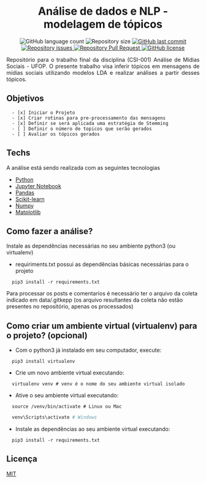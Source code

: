 
<h1 align="center"> Análise de dados e NLP - modelagem de tópicos </h1>

<p align="center">
  <img alt="GitHub language count" src="https://img.shields.io/github/languages/count/LucasPereiraMiranda/topic-modeling">

  <img alt="Repository size" src="https://img.shields.io/github/repo-size/LucasPereiraMiranda/topic-modeling">
  
  <a href="https://github.com/LucasPereiraMiranda/topic-modeling/commits/master">
    <img alt="GitHub last commit" src="https://img.shields.io/github/last-commit/LucasPereiraMiranda/topic-modeling">
  </a>

  <a href="https://github.com/LucasPereiraMiranda/topic-modeling/issues">
    <img alt="Repository issues" src="https://img.shields.io/github/issues/LucasPereiraMiranda/topic-modeling">
  </a>

  <a href="https://github.com/LucasPereiraMiranda/topic-modeling/issues-pr/">
    <img alt="Repository Pull Request" src="https://img.shields.io/github/issues-pr/LucasPereiraMiranda/topic-modeling">
  </a>

  <a href="https://github.com/LucasPereiraMiranda/nlw-01-ecoleta/issues">
    <img alt="GitHub license" src="https://img.shields.io/github/license/LucasPereiraMiranda/topic-modeling">
  </a>
</p>

<p align="justify"> Repositório para o trabalho final da disciplina (CSI-001) Análise de Mídias Sociais - UFOP. O presente trabalho visa inferir tópicos em mensagens de mídias
sociais utilizando modelos LDA e realizar análises a partir desses tópicos.
</p>

## Objetivos
```
  - [x] Iniciar o Projeto
  - [x] Criar rotinas para pre-processamento das mensagens
  - [x] Definir se será aplicada uma estratégia de Stemming
  - [ ] Definir o número de topicos que serão gerados
  - [ ] Avaliar os tópicos gerados
```

## Techs

A análise está sendo realizada com as seguintes tecnologias

- [Python](https://www.python.org/)
- [Jupyter Notebook](https://jupyter.org/)
- [Pandas](https://pandas.pydata.org/)
- [Scikit-learn](https://scikit-learn.org/stable/)
- [Numpy](https://numpy.org/)
- [Matplotlib](https://matplotlib.org/)


## Como fazer a análise?

Instale as dependências necessárias no seu ambiente python3 (ou virtualenv)

- requiriments.txt possui as dependências básicas necessárias para o projeto

```shell
  pip3 install -r requirements.txt
```

Para processar os posts e comentarios é necessário ter o arquivo da coleta
indicado em data/.gitkepp (os arquivo resultantes da coleta não estão presentes no repositório, apenas os processados)


## Como criar um ambiente virtual (virtualenv) para o projeto? (opcional)

- Com o python3 já instalado em seu computador, execute:

```shell
  pip3 install virtualenv
```

- Crie um novo ambiente virtual executando:

```shell
  virtualenv venv # venv é o nome do seu ambiente virtual isolado
```

- Ative o seu ambiente virtual executando:

```shell
  source /venv/bin/activate # Linux ou Mac
```
```powershell
  venv\Scripts\activate # Windows
```

- Instale as dependências ao seu ambiente virtual executando:

```shell
  pip3 install -r requirements.txt
```

## Licença
[MIT](https://choosealicense.com/licenses/mit/)